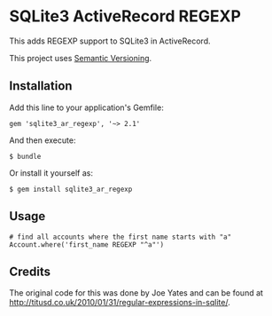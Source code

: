 # SQLite3 ActiveRecord REGEXP

This adds REGEXP support to SQLite3 in ActiveRecord.

This project uses [Semantic Versioning](http://semver.org).

## Installation

Add this line to your application's Gemfile:

    gem 'sqlite3_ar_regexp', '~> 2.1'

And then execute:

    $ bundle

Or install it yourself as: 

    $ gem install sqlite3_ar_regexp

## Usage

    # find all accounts where the first name starts with "a"
    Account.where('first_name REGEXP "^a"')

## Credits
The original code for this was done by Joe Yates and can be found at http://titusd.co.uk/2010/01/31/regular-expressions-in-sqlite/.
